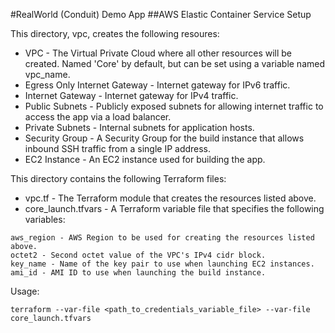 #RealWorld (Conduit) Demo App 
##AWS Elastic Container Service Setup

This directory, vpc, creates the following resoures:
- VPC - The Virtual Private Cloud where all other resources will be created. Named 'Core' by default, but can be set using a variable named vpc_name.
- Egress Only Internet Gateway - Internet gateway for IPv6 traffic.
- Internet Gateway - Internet gateway for IPv4 traffic.
- Public Subnets - Publicly exposed subnets for allowing internet traffic to access the app via a load balancer.
- Private Subnets - Internal subnets for application hosts.
- Security Group - A Security Group for the build instance that allows inbound SSH traffic from a single IP address.
- EC2 Instance - An EC2 instance used for building the app.

This directory contains the following Terraform files:
- vpc.tf - The Terraform module that creates the resources listed above.
- core_launch.tfvars - A Terraform variable file that specifies the following variables:
```
aws_region - AWS Region to be used for creating the resources listed above.
octet2 - Second octet value of the VPC's IPv4 cidr block.
key_name - Name of the key pair to use when launching EC2 instances.
ami_id - AMI ID to use when launching the build instance.
```

Usage:
```
terraform --var-file <path_to_credentials_variable_file> --var-file core_launch.tfvars
```
